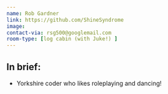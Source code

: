 ```yaml
---
name: Rob Gardner
link: https://github.com/ShineSyndrome
image: 
contact-via: rsg500@googlemail.com
room-type: [log cabin (with Juke!) ]
---
```


## In brief:
 
 * Yorkshire coder who likes roleplaying and dancing!
